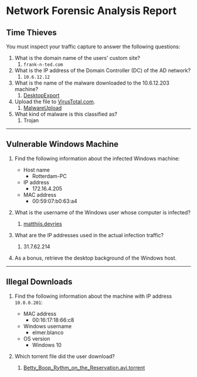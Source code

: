 # Network Forensic Analysis Report

## Time Thieves 
You must inspect your traffic capture to answer the following questions:

1. What is the domain name of the users' custom site?
   1. `frank-n-ted.com`
2. What is the IP address of the Domain Controller (DC) of the AD network?
   1. `10.6.12.12`
3. What is the name of the malware downloaded to the 10.6.12.203 machine?
   1. [DesktopExport](/Img/Desktop-Export.png)
4. Upload the file to [VirusTotal.com](https://www.virustotal.com/gui/). 
   1. [MalwareUpload](/Img/Malware-Upload.png)
5. What kind of malware is this classified as?
   1. Trojan

---

## Vulnerable Windows Machine

1. Find the following information about the infected Windows machine:
    - Host name
      - Rotterdam-PC
    - IP address
      - 172.16.4.205
    - MAC address
      - 00:59:07:b0:63:a4
    
2. What is the username of the Windows user whose computer is infected?
   1. [matthijs.devries](/Img/Windows-Username.png)
3. What are the IP addresses used in the actual infection traffic?
   1. 31.7.62.214
4. As a bonus, retrieve the desktop background of the Windows host.

---

## Illegal Downloads

1. Find the following information about the machine with IP address `10.0.0.201`:
    - MAC address
      - 00:16:17:18:66:c8
    - Windows username
      - elmer.blanco
    - OS version
      - Windows 10

2. Which torrent file did the user download?
   1. [Betty_Boop_Rythm_on_the_Reservation.avi.torrent](Img/Betty-Boop.png)
   
